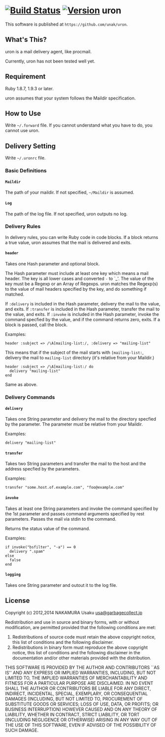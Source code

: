[![Build Status](https://img.shields.io/travis/unak/uron.svg)](https://travis-ci.org/unak/uron)
[![Version     ](https://img.shields.io/gem/v/uron.svg)](https://rubygems.org/gems/uron)
uron
====

This software is published at `https://github.com/unak/uron`.


What's This?
------------

uron is a mail delivery agent, like procmail.

Currently, uron has not been tested well yet.


Requirement
-----------

Ruby 1.8.7, 1.9.3 or later.

uron assumes that your system follows the Maildir specification.


How to Use
----------

Write `~/.forward` file.
If you cannot understand what you have to do, you cannot use uron.


Delivery Setting
----------------
Write `~/.uronrc` file.

### Basic Definitions

#### `Maildir`

The path of your maildir.
If not specified, `~/Maildir` is assumed.

#### `Log`

The path of the log file.
If not specified, uron outputs no log.

### Delivery Rules

In delivery rules, you can write Ruby code in code blocks.
If a block returns a true value, uron assumes that the mail is delivered
and exits.

#### `header`

Takes one Hash parameter and optional block.

The Hash parameter must include at least one key which means a mail header.
The key is all lower cases and converted `-` to `_'.
The value of the key must be a Regexp or an Array of Regexps.
uron matches the Regexp(s) to the value of mail headers specified by the key,
and do something if matched.

If `:delivery` is included in the Hash parameter, delivery the mail to
the value, and exits.
If `:transfer` is included in the Hash parameter, transfer the mail to
the value, and exits.
If `:invoke` is included in the Hash parameter, invoke the command specfied
by the value, and if the command returns zero, exits.
If a block is passed, call the block.

Examples:

    header :subject => /\A[mailing-list:/, :delivery => "mailing-list"
This means that if the subject of the mail starts with `[mailing-list:`,
delivery the mail to `mailing-list` directory (it's relative from your
Maildir.)

    header :subject => /\A[mailing-list:/ do
      delivery "mailing-list"
    end
Same as above.

### Delivery Commands

#### `delivery`

Takes one String parameter and delivery the mail to the directory specfied by
the parameter.
The parameter must be relative from your Maildir.

Examples:

    delivery "mailing-list"

#### `transfer`

Takes two String parameters and transfer the mail to the host and the address
specfied by the parameters.

Examples:

    transfer "some.host.of.example.com", "foo@example.com"

#### `invoke`

Takes at least one String parameters and invoke the command specified by
the 1st parameter and passes command arguments specified by rest parameters.
Passes the mail via stdin to the command.

Returns the status value of the command.

Examples:

    if invoke("bsfilter", "-a") == 0
      delivery ".spam"
    else
      false
    end

#### `logging`

Takes one String parameter and outout it to the log file.


License
-------

Copyright (c) 2012,2014 NAKAMURA Usaku usa@garbagecollect.jp

Redistribution and use in source and binary forms, with or without
modification, are permitted provided that the following conditions are met:

1. Redistributions of source code must retain the above copyright notice,
   this list of conditions and the following disclaimer.
2. Redistributions in binary form must reproduce the above copyright notice,
   this list of conditions and the following disclaimer in the documentation
   and/or other materials provided with the distribution.

THIS SOFTWARE IS PROVIDED BY THE AUTHOR AND CONTRIBUTORS ``AS IS'' AND ANY
EXPRESS OR IMPLIED WARRANTIES, INCLUDING, BUT NOT LIMITED TO, THE IMPLIED
WARRANTIES OF MERCHANTABILITY AND FITNESS FOR A PARTICULAR PURPOSE ARE
DISCLAIMED. IN NO EVENT SHALL THE AUTHOR OR CONTRIBUTORS BE LIABLE FOR ANY
DIRECT, INDIRECT, INCIDENTAL, SPECIAL, EXEMPLARY, OR CONSEQUENTIAL DAMAGES
(INCLUDING, BUT NOT LIMITED TO, PROCUREMENT OF SUBSTITUTE GOODS OR SERVICES;
LOSS OF USE, DATA, OR PROFITS; OR BUSINESS INTERRUPTION) HOWEVER CAUSED AND
ON ANY THEORY OF LIABILITY, WHETHER IN CONTRACT, STRICT LIABILITY, OR TORT
(INCLUDING NEGLIGENCE OR OTHERWISE) ARISING IN ANY WAY OUT OF THE USE OF THIS
SOFTWARE, EVEN IF ADVISED OF THE POSSIBILITY OF SUCH DAMAGE.


